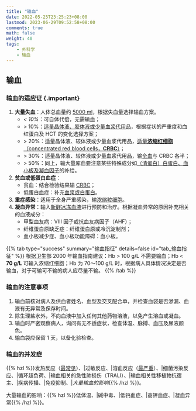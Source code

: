 ```yaml
---
title: "输血"
date: 2022-05-25T23:25:23+08:00
lastmod: 2023-06-29T09:52:58+08:00
comments: true
math: false
weight: 40
tags:
    - 外科学
    - 输血
---
```


## 输血

### 输血的适应证 {.important}

1. **大量失血**：人体总血量约 <ins>5000 ml</ins>，根据失血量选择输血方案。
    - *\< 10%*：可自体代偿，无需输血；
    - \> 10%：<ins>适量晶体液、胶体液或少量血浆代用品</ins>，根据症状的严重度和血红蛋白及 HCT 的变化选择方案；
    - \> 20%：适量晶体液、较体液或少量血浆代用品，<ins>适量**浓缩红细胞**（concentrated red blood cells，**CRBC**）</ins>；
    - \> 30%：适量晶体液、较体液或少量血浆代用品，输<ins>全血</ins>与 CRBC 各半；
    - \> 50%：同上，输大量库血要注意某些特殊成分如<ins>（清蛋白）白蛋白、血小板及凝血因子</ins>的补给。
2. **贫血或低蛋白血症**：
    - 贫血：结合检验结果输 <ins>CRBC</ins>；
    - 低蛋白血症：补充<ins>血浆或白蛋白</ins>。　
3. **重症感染**：适用于全身严重感染，输<ins>浓缩粒细胞</ins>。
4. **凝血异常**：输入<ins>新鲜冰冻血液</ins>进行预防和治疗。根据凝血异常的原因补充相关的血液成分：
    - 甲型血友病：Ⅷ 因子或抗血友病因子（AHF）；
    - 纤维蛋白原缺乏症：纤维蛋白原或冷沉淀制剂；
    - 血小板减少症、血小板功能障碍：血小板。

{{% tab type="success" summary="输血指征" details=false id="tab_输血指征" %}}
根据卫生部 2000 年输血指南建议：Hb \> 100 g/L 不需要输血；Hb \< **70 g/L** 可输入浓缩红细胞；Hb 为 70～100 g/L 时，根据病人具体情况决定是否输血，对于可输可不输的病人应尽量不输。
{{% /tab %}}

### 输血的注意事项

1. 输血前核对病人及供血者姓名、血型及交叉配合单，并检查血袋是否渗漏、血液有无异常及保存时间。
2. 除生理盐水外，不向血液中加入任何其他药物溶液，以免产生溶血或凝血。
3. 输血时严密观察病人，询问有无不适症状，检查体温、脉搏、血压及尿液颜色。
4. 输血袋应保留 1 天，以备化验检查。

### 输血的并发症

{{% hzl %}}发热反应（<ins>最常见</ins>）、|过敏反应、|溶血反应（<ins>最严重</ins>）、|细菌污染反应、|循环超负荷、|输血相关的急性肺损伤（TRALI）、|输血相关性移植物抗宿主、|疾病传播、|免疫抑制、|*大量输血的影响*{{% /hzl %}}。

大量输血的影响：{{% hzl %}}低体温、|碱中毒、|低钙血症、|高钾血症、|凝血异常{{% /hzl %}}。
